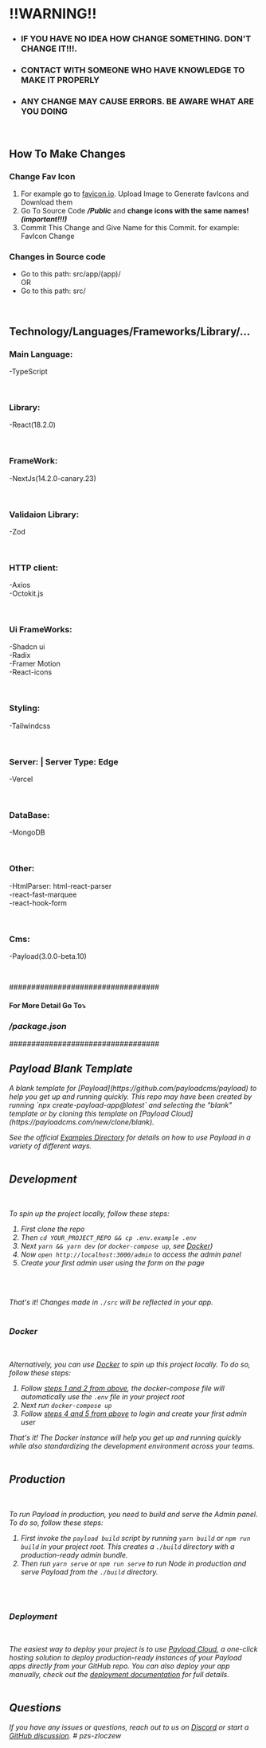 <p>
  <h1>!!WARNING!!</h1>
  <ul>
    <li>
      <h3>IF YOU HAVE NO IDEA HOW CHANGE SOMETHING. DON'T CHANGE IT!!!. 
    </li>
    <li>
      <h3>CONTACT WITH SOMEONE WHO HAVE KNOWLEDGE TO MAKE IT PROPERLY</h3>
    </li>
    <li>
      <h3>ANY CHANGE MAY CAUSE ERRORS. BE AWARE WHAT ARE YOU DOING</h3>
    </li>
  </ul>
</p>
<br>

<p>
  <h2>How To Make Changes</h2>
</p>
<p>
    <h3>Change Fav Icon</h3>
    <ol>
      <li>For example go to <a href="https://favicon.io/favicon-converter/">favicon.io</a>. Upload Image to Generate favIcons and Download them</li>
      <li>Go To Source Code <b><i>/Public</i></b> and <b>change icons with the same names! <i>(important!!!)</i></b></li>
      <li>Commit This Change and Give Name for this Commit. for example: FavIcon Change</li>
    </ol>
  
   <p>
      <h3>Changes in Source code</h3>
       <ul>
         <li>Go to this path: src/app/(app)/</li>
         OR
         <li>Go to this path: src/</li>
       </ul>
    </p>
</p>
<br>

<p>
  <h2>Technology/Languages/Frameworks/Library/...</h2>
</p>

<p>
  <h3>Main Language:</h3>
  -TypeScript
</p>
<br>
<p>
  <h3>Library:</h3>
  -React(18.2.0)
</p>
<br>
<p>
  <h3>FrameWork:</h3>
  -NextJs(14.2.0-canary.23)
</p>
<br>
<p>
  <h3>Validaion Library:</h3>
  -Zod
</p>
<br>
<p>
  <h3>HTTP client:</h3>
  -Axios
    <br>
  -Octokit.js
</p>
<br>
<p>
  <h3>Ui FrameWorks:</h3>
  -Shadcn ui
    <br>
  -Radix
    <br>
  -Framer Motion
    <br>
  -React-icons
</p>
<br>
<p>
  <h3>Styling:</h3>
  -Tailwindcss
</p>
<br>
<p>
  <h3>Server: | Server Type: Edge</h3>
  -Vercel
</p>
<br>
<p>
  <h3>DataBase:</h3>
  -MongoDB
</p>
<br>
<p>
  <h3>Other:</h3>
  -HtmlParser: html-react-parser
  <br>
  -react-fast-marquee
    <br>
  -react-hook-form
</p>
<br>
<p>
  <h3>Cms:</h3>
  -Payload(3.0.0-beta.10)
</p>
<br>
<p>
##################################
<h4>For More Detail Go To⤵️</h4>
<h3><i>/package.json</b></h3>
##################################
  
</p>

<h2> Payload Blank Template</h2>
A blank template for [Payload](https://github.com/payloadcms/payload) to help you get up and running quickly. This repo may have been created by running `npx create-payload-app@latest` and selecting the "blank" template or by cloning this template on [Payload Cloud](https://payloadcms.com/new/clone/blank).
<br/>

See the official [Examples Directory](https://github.com/payloadcms/payload/tree/main/examples) for details on how to use Payload in a variety of different ways.
<br/>
<br/>

## Development
<br/>

To spin up the project locally, follow these steps:
<br/>

1. First clone the repo  
1. Then `cd YOUR_PROJECT_REPO && cp .env.example .env`
1. Next `yarn && yarn dev` (or `docker-compose up`, see [Docker](#docker))
1. Now `open http://localhost:3000/admin` to access the admin panel
1. Create your first admin user using the form on the page
<br/>
<br/>

That's it! Changes made in `./src` will be reflected in your app.
<br/>
<br/>

### Docker
<br/>

Alternatively, you can use [Docker](https://www.docker.com) to spin up this project locally. To do so, follow these steps:

1. Follow [steps 1 and 2 from above](#development), the docker-compose file will automatically use the `.env` file in your project root
1. Next run `docker-compose up`
1. Follow [steps 4 and 5 from above](#development) to login and create your first admin user

That's it! The Docker instance will help you get up and running quickly while also standardizing the development environment across your teams.
<br/>
<br/>

## Production
<br/>

To run Payload in production, you need to build and serve the Admin panel. To do so, follow these steps:

1. First invoke the `payload build` script by running `yarn build` or `npm run build` in your project root. This creates a `./build` directory with a production-ready admin bundle.
1. Then run `yarn serve` or `npm run serve` to run Node in production and serve Payload from the `./build` directory.
<br/>
<br/>

### Deployment
<br/>

The easiest way to deploy your project is to use [Payload Cloud](https://payloadcms.com/new/import), a one-click hosting solution to deploy production-ready instances of your Payload apps directly from your GitHub repo. You can also deploy your app manually, check out the [deployment documentation](https://payloadcms.com/docs/production/deployment) for full details.
<br/>
<br/>

## Questions

If you have any issues or questions, reach out to us on [Discord](https://discord.com/invite/payload) or start a [GitHub discussion](https://github.com/payloadcms/payload/discussions).
#   p z s - z l o c z e w 
<br/>
<br/>
 
 
